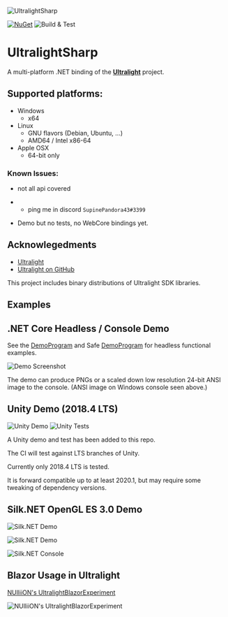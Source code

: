 ![UltralightSharp](https://gitlab.com/SupinePandora43/UltralightSharp/raw/master/icon.png)

[![NuGet](https://img.shields.io/nuget/v/Supine.UltralightSharp.svg)](https://www.nuget.org/packages/Supine.UltralightSharp/) ![Build & Test](https://github.com/SupinePandora43/UltralightSharp/workflows/Build%20&%20Test/badge.svg)
 
# UltralightSharp

A multi-platform .NET binding of the **[Ultralight](https://utralig.ht)** project.

## Supported platforms:

* Windows
  - x64
* Linux
  - GNU flavors (Debian, Ubuntu, ...)
  - AMD64 / Intel x86-64
* Apple OSX
  - 64-bit only

### Known Issues:

* not all api covered
* * ping me in discord `SupinePandora43#3399` 

* Demo but no tests, no WebCore bindings yet.


Acknowlegedments
----------------

* [Ultralight](https://utralig.ht)
* [Ultralight on GitHub](https://github.com/ultralight-ux/Ultralight)

This project includes binary distributions of Ultralight SDK libraries.

Examples
--------

## .NET Core Headless / Console Demo

See the [DemoProgram](https://github.com/Supine/UltralightSharp/tree/master/UltralightSharp.Demo) and Safe [DemoProgram](https://github.com/Supine/UltralightSharp/tree/master/UltralightSharp.SafeDemo) for headless functional examples.

![Demo Screenshot](https://cdn.discordapp.com/attachments/738836157923852368/739599229709844520/unknown.png)

The demo can produce PNGs or a scaled down low resolution 24-bit ANSI image to the console.
(ANSI image on Windows console seen above.)

## Unity Demo (2018.4 LTS)

![Unity Demo](https://cdn.discordapp.com/attachments/738836157923852368/739376040970944572/unknown.png)
![Unity Tests](https://cdn.discordapp.com/attachments/738836157923852368/739376118435414096/unknown.png)

A Unity demo and test has been added to this repo.

The CI will test against LTS branches of Unity.

Currently only 2018.4 LTS is tested.

It is forward compatible up to at least 2020.1, but may require some tweaking of dependency versions.

## Silk.NET OpenGL ES 3.0 Demo

![Silk.NET Demo](https://cdn.discordapp.com/attachments/738836157923852368/744597691937325116/unknown.png)

![Silk.NET Demo](https://cdn.discordapp.com/attachments/738836157923852368/742182287134818304/unknown.png)

![Silk.NET Console](https://cdn.discordapp.com/attachments/738836157923852368/742182302599217306/unknown.png)

## Blazor Usage in Ultralight

[NUlliiON's UltralightBlazorExperiment](https://github.com/NUlliiON/UltralightBlazorExperiment)

![NUlliiON's UltralightBlazorExperiment](https://i.imgur.com/FXeTRYL.png)

